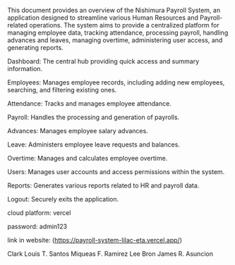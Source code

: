 This document provides an overview of the Nishimura Payroll System, an application designed to streamline various Human Resources and Payroll-related operations. The system aims to provide a centralized platform for managing employee data, tracking attendance, processing payroll, handling advances and leaves, managing overtime, administering user access, and generating reports.

Dashboard: The central hub providing quick access and summary information.

Employees: Manages employee records, including adding new employees, searching, and filtering existing ones.

Attendance: Tracks and manages employee attendance.

Payroll: Handles the processing and generation of payrolls.

Advances: Manages employee salary advances.

Leave: Administers employee leave requests and balances.

Overtime: Manages and calculates employee overtime.

Users: Manages user accounts and access permissions within the system.

Reports: Generates various reports related to HR and payroll data.

Logout: Securely exits the application.

cloud platform: vercel

password: admin123

link in website: (https://payroll-system-lilac-eta.vercel.app/)

Clark Louis T. Santos
Miqueas F. Ramirez
Lee Bron James R. Asuncion
